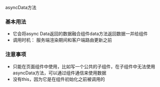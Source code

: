 asyncData方法

### 基本用法

* 它会将async Data返回的数据融合组件data方法返回数据一并给组件
* 调用时机： 服务端渲染期间和客户端路由更新之前



### 注意事项

* 只能在页面组件中使用，比如写一个公共的子组件，在子组件中无法使用asyncData方法，可以通过组件通信来使用数据
* 没有this，因为它是在组件初始化之前被调用的